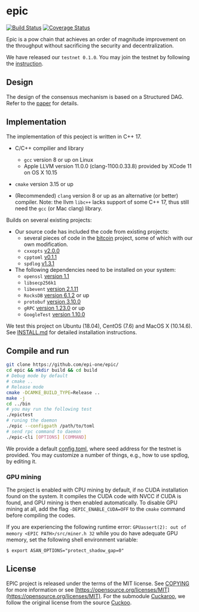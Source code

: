 # epic

[![Build Status](https://travis-ci.com/EPI-ONE/epic.svg?token=xx2m4HADP8ipz4gYg3xd&branch=master)](https://travis-ci.com/EPI-ONE/epic)
[![Coverage Status](https://coveralls.io/repos/github/EPI-ONE/epic/badge.svg?branch=master&t=OvdAhL)](https://coveralls.io/github/EPI-ONE/epic?branch=master)

Epic is a pow chain that achieves an order of magnitude improvement on the throughput without sacrificing the security and decentralization.

We have released our `testnet 0.1.0`. You may join the testnet by following the [instruction](#compile-and-run).

## Design

The design of the consensus mechanism is based on a Structured DAG. Refer to the [paper](https://arxiv.org/abs/1901.02755) for details.

## Implementation

The implementation of this peoject is written in C++ 17.

- C/C++ compilier and library
    - `gcc` version 8 or up on Linux
    - Apple LLVM version 11.0.0 (clang-1100.0.33.8) provided by XCode 11 on OS X 10.15

- `cmake` version 3.15 or up

- (Recommended) `clang` version 8 or up as an alternative (or better) compiler.
  Note: the llvm `libc++` lacks support of some C++ 17, thus still need the `gcc` (or Mac clang) library.

Builds on several existing projects:

- Our source code has included the code from existing projects:
    - several pieces of code in the [bitcoin](https://github.com/bitcoin/bitcoin) project, some of which with our own modification.
    - `cxxopts` [v2.0.0](https://github.com/jarro2783/cxxopts)
    - `cpptoml` [v0.1.1](https://github.com/skystrife/cpptoml)
    - `spdlog` [v1.3.1](https://github.com/gabime/spdlog) 
- The following dependencies need to be installed on your system:
    - `openssl` [version 1.1](https://github.com/openssl/openssl)
    - `libsecp256k1`
    - `libevent` [version 2.1.11](https://github.com/libevent/libevent/releases)
    - `RocksDB` [version 6.1.2](https://github.com/facebook/rocksdb) or up
    - `protobuf` [version 3.10.0](https://github.com/protocolbuffers/protobuf) 
    - `gRPC` [version 1.23.0](https://github.com/grpc/grpc) or up
    - `GoogleTest` [version 1.10.0](https://github.com/google/googletest)

We test this project on Ubuntu (18.04), CentOS (7.6) and MacOS X (10.14.6). See [INSTALL.md](./INSTALL.md) for detailed installation instructions.

## Compile and run

```bash
git clone https://github.com/epi-one/epic/
cd epic && mkdir build && cd build
# Debug mode by default
# cmake ..
# Release mode
cmake -DCAMKE_BUILD_TYPE=Release ..
make -j
cd ../bin
# you may run the following test
./epictest
# runing the daemon
./epic --configpath /path/to/toml
# send rpc command to daemon
./epic-cli [OPTIONS] [COMMAND]
```

We provide a default [config.toml](./config.toml), where seed address for the testnet is provided. You may customize a number of things, e.g., how to use spdlog, by editing it.

### GPU mining

The project is enabled with CPU mining by default, if no CUDA installation found on the system.
It compiles the CUDA code with NVCC if CUDA is found, and GPU mining is then enabled automatically.
To disable GPU mining at all, add the flag `-DEPIC_ENABLE_CUDA=OFF` to the `cmake` command before compiling the codes.

If you are experiencing the following runtime error: `GPUassert(2): out of memory <EPIC PATH>/src/miner.h 32` while you do have adequate GPU memory, set the following shell environment variable:


``` shell
$ export ASAN_OPTIONS="protect_shadow_gap=0"
```

## License

EPIC project is released under the terms of the MIT license. See [COPYING](COPYING) for more
information or see [https://opensource.org/licenses/MIT](https://opensource.org/licenses/MIT). For the submodule [Cuckaroo](src/cuckaroo), we follow the original license from the source [Cuckoo](https://github.com/tromp/cuckoo/blob/master/LICENSE.txt).
